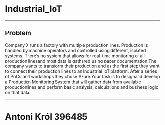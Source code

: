 # Industrial_IoT
________________________________
## Problem

Company X runs a factory with multiple production lines. Production is handled by machine operators and controlled using different, isolated systems. There’s no system that allows for real-time monitoring of all production linesand most data is gathered using paper documentation.The company wants to transform their production and as the first step they want to connect their production lines to an Industrial IoT platform. After a series of PoCs and workshops they chose Azure.Your task is to designand develop a Production Monitoring System that will gather data from available productionlines and perform basic analysis, calculations and business logic on that data.

__________________________________

# Antoni Król 396485
